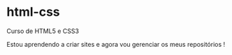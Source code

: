 # html-css
Curso de HTML5 e CSS3

Estou aprendendo a criar sites e agora vou gerenciar os meus repositórios !
